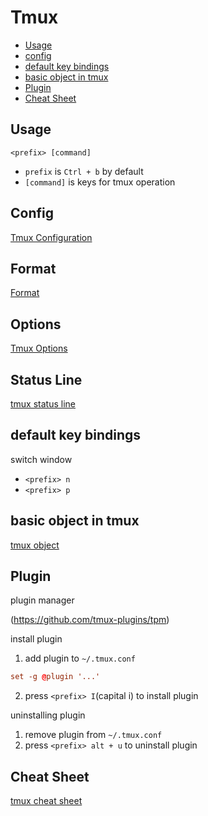 # Tmux

* [Usage](#usage)
* [config](#config)
* [default key bindings](#default-key-bindings)
* [basic object in tmux](#basic-object-in-tmux)
* [Plugin](#plugin)
* [Cheat Sheet](#cheat-sheet)

## Usage

`<prefix> [command]`

- `prefix` is `Ctrl + b` by default
- `[command]` is keys for tmux operation

## Config

[Tmux Configuration](tmux-configuration.md)

## Format

[Format](tmux-format.md)

## Options

[Tmux Options](tmux-options.md)

## Status Line

[tmux status line](tmux-status-line.md)

## default key bindings

switch window

- `<prefix> n`
- `<prefix> p`

## basic object in tmux

[tmux object](tmux-object.md)

## Plugin

plugin manager

(https://github.com/tmux-plugins/tpm)

install plugin

1. add plugin to `~/.tmux.conf`

```conf
set -g @plugin '...'
```

2. press `<prefix> I`(capital i) to install plugin

uninstalling plugin

1. remove plugin from `~/.tmux.conf`
2. press `<prefix> alt + u` to uninstall plugin

## Cheat Sheet

[tmux cheat sheet](tmux-cheat-sheet.md)
